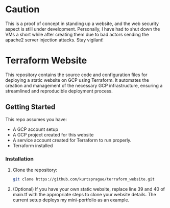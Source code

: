 # Caution
This is a proof of concept in standing up a website, and the web security aspect is still under development. Personally, I have had to shut down the VMs a short while after creating them due to bad actors sending the apache2 server injection attacks. Stay vigilant!
# Terraform Website

This repository contains the source code and configuration files for deploying a static website on GCP using Terraform. It automates the creation and management of the necessary GCP infrastructure, ensuring a streamlined and reproducible deployment process.

## Getting Started

This repo assumes you have:

- A GCP account setup
- A GCP project created for this website
- A service account created for Terraform to run properly.
- Terraform installed

### Installation

1. Clone the repository:

   ```bash
   git clone https://github.com/kurtsprague/terraform_website.git

2. (Optional) If you have your own static website, replace line 39 and 40 of main.tf with the appropriate steps to clone your website details. The current setup deploys my mini-portfolio as an example.
